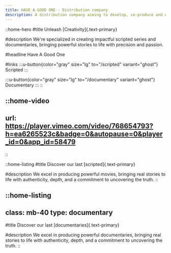 ```yaml
---
title: HAVE A GOOD ONE - Distribution company
description: A distribution company aiming to develop, co-produce and export french and international series, documentary and features films.
---
```


::home-hero
#title
Unleash [Creativity]{.text-primary}

#description
We're specialized in creating impactful scripted series and documentaries, bringing powerful stories to life with precision and passion.

#headline
Have A Good One

#links
  :::u-button{color="gray" size="lg" to="/scripted" variant="ghost"}
  Scripted
  :::

  :::u-button{color="gray" size="lg" to="/documentary" variant="ghost"}
  Documentary
  :::
::

::home-video
---
url: https://player.vimeo.com/video/768654793?h=ea6265523c&badge=0&autopause=0&player_id=0&app_id=58479
---
::

::home-listing
#title
Discover our last [scripted]{.text-primary}

#description
We excel in producing powerful movies, bringing real stories to life with authenticity, depth, and a commitment to uncovering the truth.
::

::home-listing
---
class: mb-40
type: documentary
---
#title
Discover our last [documentaries]{.text-primary}

#description
We excel in producing powerful documentaries, bringing real stories to life with authenticity, depth, and a commitment to uncovering the truth.
::
